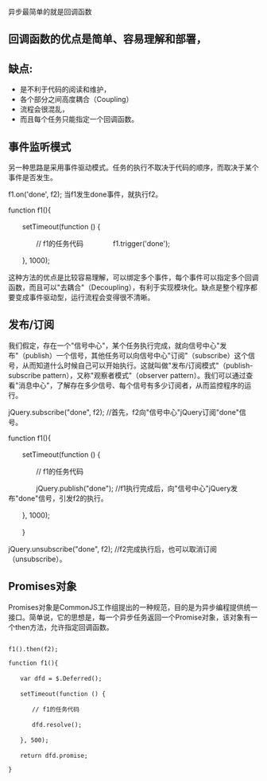 异步最简单的就是回调函数

## 回调函数的优点是简单、容易理解和部署，
## 缺点:
* 是不利于代码的阅读和维护，
* 各个部分之间高度耦合（Coupling）
* 流程会很混乱，
* 而且每个任务只能指定一个回调函数。
## 事件监听模式
另一种思路是采用事件驱动模式。任务的执行不取决于代码的顺序，而取决于某个事件是否发生。

f1.on('done', f2); 当f1发生done事件，就执行f2。
 
function f1(){
 
　　setTimeout(function () {
 
　　　　// f1的任务代码
　　　　f1.trigger('done');
 
　　}, 1000);

 这种方法的优点是比较容易理解，可以绑定多个事件，每个事件可以指定多个回调函数，而且可以"去耦合"（Decoupling），有利于实现模块化。缺点是整个程序都要变成事件驱动型，运行流程会变得很不清晰。
 ## 发布/订阅

我们假定，存在一个"信号中心"，某个任务执行完成，就向信号中心"发布"（publish）一个信号，其他任务可以向信号中心"订阅"（subscribe）这个信号，从而知道什么时候自己可以开始执行。这就叫做"发布/订阅模式"（publish-subscribe pattern），又称"观察者模式"（observer pattern）。我们可以通过查看"消息中心"，了解存在多少信号、每个信号有多少订阅者，从而监控程序的运行。　


jQuery.subscribe("done", f2); //首先，f2向"信号中心"jQuery订阅"done"信号。
 
function f1(){
 
　　setTimeout(function () {
 
　　　　// f1的任务代码
 
　　　　jQuery.publish("done"); //f1执行完成后，向"信号中心"jQuery发布"done"信号，引发f2的执行。
 
　　}, 1000);
 
　　}
 
jQuery.unsubscribe("done", f2); //f2完成执行后，也可以取消订阅（unsubscribe）。


 ## Promises对象

Promises对象是CommonJS工作组提出的一种规范，目的是为异步编程提供统一接口。简单说，它的思想是，每一个异步任务返回一个Promise对象，该对象有一个then方法，允许指定回调函数。
```

f1().then(f2);
 
function f1(){
 
　　var dfd = $.Deferred();
 
　　setTimeout(function () {
 
　　　　// f1的任务代码
 
　　　　dfd.resolve();
 
　　}, 500);
 
　　return dfd.promise;
 
}

```
